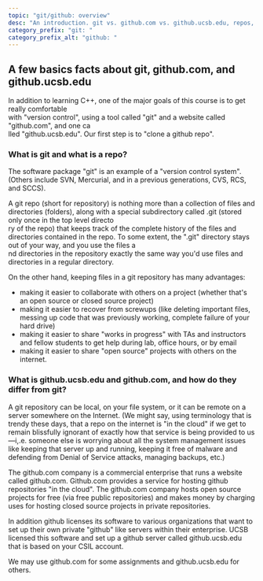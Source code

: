 ```yaml
---
topic: "git/github: overview"
desc: "An introduction. git vs. github.com vs. github.ucsb.edu, repos, etc."
category_prefix: "git: "
category_prefix_alt: "github: "
---
```


A few basics facts about git, github.com, and github.ucsb.edu
----------------------------------------------------------------------------

In addition to learning C++, one of the major goals of this course is to get really comfortable\
 with "version control", using a tool called "git" and a website called "github.com", and one ca\
lled "github.ucsb.edu". Our first step is to "clone a github repo".


### What is git and what is a repo?

The software package "git" is an example of a "version control system". (Others include SVN, Mercurial, and in a previous generations, CVS, RCS, and SCCS).

A git repo (short for repository) is nothing more than a collection of files and directories (folders), along with a special subdirectory called .git (stored only once in the top level directo\
ry of the repo) that keeps track of the complete history of the files and directories contained in the repo. To some extent, the ".git" directory stays out of your way, and you use the files a\
nd directories in the repository exactly the same way you'd use files and directories in a regular directory.

On the other hand, keeping files in a git repository has many advantages:

-   making it easier to collaborate with others on a project (whether that's an open source or closed source project)
-   making it easier to recover from screwups (like deleting important files, messing up code that was previously working, complete failure of your hard drive)
-   making it easier to share "works in progress" with TAs and instructors and fellow students to get help during lab, office hours, or by email
-   making it easier to share "open source" projects with others on the internet.

### What is github.ucsb.edu and github.com, and how do they differ from git?

A git repository can be local, on your file system, or it can be
remote on a server somewhere on the Internet. (We might say, using
terminology that is trendy these days, that a repo on the internet is
"in the cloud" if we get to remain blissfully ignorant of exactly how
that service is being provided to us—i,.e. someone else is worrying
about all the system management issues like keeping that server up and
running, keeping it free of malware and defending from Denial of
Service attacks, managing backups, etc.)

The github.com company is a commercial enterprise that runs a website
called github.com. Github.com provides a service for hosting github
repositories "in the cloud". The github.com company hosts open source
projects for free (via free public repositories) and makes money by
charging uses for hosting closed source projects in private
repositories.

In addition github licenses its software to various organizations that
want to set up their own private "github" like servers within their
enterprise. UCSB licensed this software and set up a github server
called github.ucsb.edu that is based on your CSIL account.

We may use github.com for some assignments and github.ucsb.edu for others.
